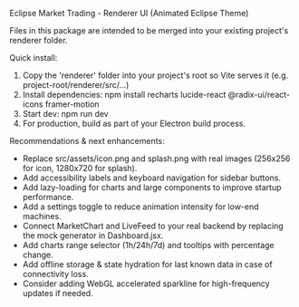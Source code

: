 Eclipse Market Trading - Renderer UI (Animated Eclipse Theme)

Files in this package are intended to be merged into your existing project's renderer folder.

Quick install:
1. Copy the 'renderer' folder into your project's root so Vite serves it (e.g. project-root/renderer/src/...)
2. Install dependencies:
   npm install recharts lucide-react @radix-ui/react-icons framer-motion
3. Start dev:
   npm run dev
4. For production, build as part of your Electron build process.

Recommendations & next enhancements:
- Replace src/assets/icon.png and splash.png with real images (256x256 for icon, 1280x720 for splash).
- Add accessibility labels and keyboard navigation for sidebar buttons.
- Add lazy-loading for charts and large components to improve startup performance.
- Add a settings toggle to reduce animation intensity for low-end machines.
- Connect MarketChart and LiveFeed to your real backend by replacing the mock generator in Dashboard.jsx.
- Add charts range selector (1h/24h/7d) and tooltips with percentage change.
- Add offline storage & state hydration for last known data in case of connectivity loss.
- Consider adding WebGL accelerated sparkline for high-frequency updates if needed.

